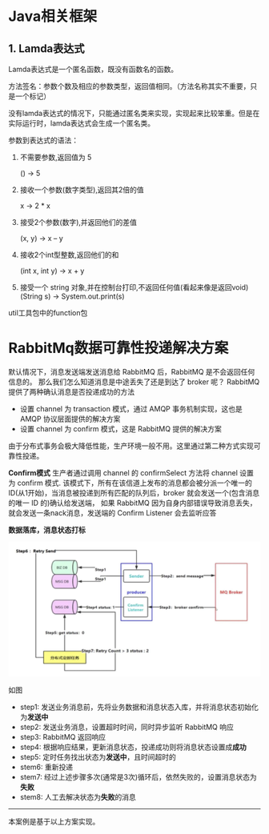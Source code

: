 # Java相关框架

## 1. Lamda表达式

Lamda表达式是一个匿名函数，既没有函数名的函数。

方法签名：参数个数及相应的参数类型，返回值相同。（方法名称其实不重要，只是一个标记）

没有lamda表达式的情况下，只能通过匿名类来实现，实现起来比较笨重。但是在实际运行时，lamda表达式会生成一个匿名类。

参数到表达式的语法：

1. 不需要参数,返回值为 5

   () -> 5

2. 接收一个参数(数字类型),返回其2倍的值 

   x -> 2 * x

3. 接受2个参数(数字),并返回他们的差值

   (x, y) -> x – y

4. 接收2个int型整数,返回他们的和 

   (int x, int y) -> x + y

5. 接受一个 string 对象,并在控制台打印,不返回任何值(看起来像是返回void) 
   (String s) -> System.out.print(s)



util工具包中的function包







# RabbitMq数据可靠性投递解决方案

默认情况下，消息发送端发送消息给 RabbitMQ 后，RabbitMQ 是不会返回任何信息的。
那么我们怎么知道消息是中途丢失了还是到达了 broker 呢？
RabbitMQ 提供了两种确认消息是否投递成功的方法

* 设置 channel 为 transaction 模式，通过 AMQP 事务机制实现，这也是 AMQP 协议层面提供的解决方案
* 设置 channel 为 confirm 模式，这是 RabbitMQ 提供的解决方案

由于分布式事务会极大降低性能，生产环境一般不用。这里通过第二种方式实现可靠性投递。

**Confirm模式**
生产者通过调用 channel 的 confirmSelect 方法将 channel 设置为 confirm 模式. 该模式下，所有在该信道上发布的消息都会被分派一个唯一的ID(从1开始)，当消息被投递到所有匹配的队列后，broker 就会发送一个(包含消息的唯一 ID 的)确认给发送端，
如果 RabbitMQ 因为自身内部错误导致消息丢失，就会发送一条nack消息，发送端的 Confirm Listener 会去监听应答



**数据落库，消息状态打标**

<img src="./png/image-20201120110721703.png" alt="image-20201120110721703" style="zoom:50%;" />

如图

- step1: 发送业务消息前，先将业务数据和消息状态入库，并将消息状态初始化为**发送中**
- step2: 发送业务消息，设置超时时间，同时异步监听 RabbitMQ 响应
- step3: RabbitMQ 返回响应
- step4: 根据响应结果，更新消息状态，投递成功则将消息状态设置成**成功**
- step5: 定时任务找出状态为**发送中**，且时间超时的
- stem6: 重新投递
- stem7: 经过上述步骤多次(通常是3次)循环后，依然失败的，设置消息状态为**失败**
- stem8: 人工去解决状态为**失败**的消息

----

本案例是基于以上方案实现。

